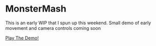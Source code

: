 # MonsterMash

This is an early WIP that I spun up this weekend. Small demo of early movement and camera controls coming soon


[Play The Demo!]()
